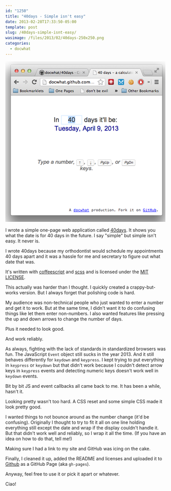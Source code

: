 ```yaml
---
id: "1250"
title: "40days - Simple isn't easy"
date: 2013-02-28T17:33:50-05:00
template: post
slug: /40days-simple-isnt-easy/
wasimage: /files/2013/02/40days-250x250.png
categories:
  - docwhat
---
```


![40days](40days.png 'Screenshot of 40days web app')

I wrote a simple one-page web application called
[40days](http://docwhat.github.com/40days/). It shows you what the date is for
40 days in the future. I say "simple" but simple isn't easy. It never is.

I wrote 40days because my orthodontist would schedule my appointments 40 days
apart and it was a hassle for me and secretary to figure out what date that
was.

It's written with [coffeescript](http://coffeescript.org/) and
[scss](http://sass-lang.com/) and is licensed under the
[MIT LICENSE](http://opensource.org/licenses/MIT).

This actually was harder than I thought. I quickly created a crappy-but-works
version. But I always forget that polishing code is hard.

My audience was non-technical people who just wanted to enter a number and get
it to work. But at the same time, I didn't want it to do confusing things like
let them enter non-numbers. I also wanted features like pressing the up and
down arrows to change the number of days.

Plus it needed to look good.

And work reliably.

As always, fighting with the lack of standards in standardized browsers was
fun. The JavaScript `Event` object still sucks in the year 2013. And it still
behaves differently for `keydown` and `keypress`. I kept trying to put
everything in `keypress` or `keydown` but that didn't work because I couldn't
detect arrow keys in `keypress` events and detecting numeric keys doesn't work
well in `keydown` events.

Bit by bit JS and event callbacks all came back to me. It has been a while,
hasn't it.

Looking pretty wasn't too hard. A CSS reset and some simple CSS made it look
pretty good.

I wanted things to not bounce around as the number change (it'd be confusing).
Originally I thought to try to fit it all on one line holding everything still
except the date and wrap if the display couldn't handle it. But that didn't
work well and reliably, so I wrap it all the time. (If you have an idea on how
to do that, tell me!)

Making sure I had a link to my site and GitHub was icing on the cake.

Finally, I cleaned it up, added the README and licenses and uploaded it to
[Github](http://github.com/docwhat) as a GitHub Page (aka `gh-pages`).

Anyway, feel free to use it or pick it apart or whatever.

Ciao!
